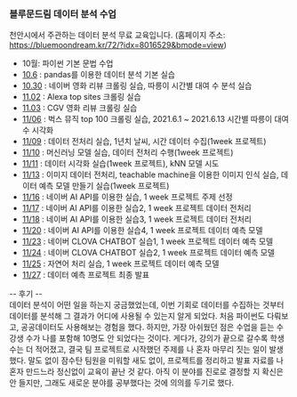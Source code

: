 ### 블루문드림 데이터 분석 수업  

천안시에서 주관하는 데이터 분석 무료 교육입니다. (홈페이지 주소: https://bluemoondream.kr/72/?idx=8016529&bmode=view)  
 
- 10월: 파이썬 기본 문법 수업
- [10.6](https://github.com/jini11/Data_Analysis/tree/main/10.6) : pandas를 이용한 데이터 분석 기본 실습  
- [10.30](https://github.com/jini11/Data_Analysis/tree/main/10.30) : 네이버 영화 리뷰 크롤링 실습, 따릉이 시간별 대여 수 분석 실습
- [11.02](https://github.com/jini11/Data_Analysis/tree/main/11.02) : Alexa top sites 크롤링 실습
- [11.03](https://github.com/jini11/Data_Analysis/tree/main/11.03) : CGV 영화 리뷰 크롤링 실습
- [11/06](https://github.com/jini11/Data_Analysis/tree/main/11.06) : 벅스 뮤직 top 100 크롤링 실습, 2021.6.1 ~ 2021.6.13 시간별 따릉이 대여수 시각화  
- [11/09](https://github.com/jini11/Data_Analysis/tree/main/11.09) : 데이터 전처리 실습, 1년치 날씨, 시간 데이터 수집(1week 프로젝트) 
- [11/10](https://github.com/jini11/Data_Analysis/tree/main/11.10) : 머신러닝 모델 실습, 데이터 전처리 수행(1week 프로젝트)
- [11/11](https://github.com/jini11/Data_Analysis/tree/main/11.11) : 데이터 시각화 실습(1week 프로젝트), kNN 모델 시도
- [11/13](https://github.com/jini11/Data_Analysis/tree/main/11.11) : 이미지 데이터 전처리, teachable machine을 이용한 이미지 인식 실습, 데이터 예측 모델 만들기 실습(1week 프로젝트)  
- [11/16](https://github.com/jini11/Data_Analysis/tree/main/11.16) : 네이버 AI API를 이용한 실습, 1 week 프로젝트 주제 선정
- [11/17](https://github.com/jini11/Data_Analysis/tree/main/11.17) : 네이버 AI API를 이용한 실습2, 1 week 프로젝트 데이터 전처리
- [11/18](https://github.com/jini11/Data_Analysis/tree/main/11.18) : 네이버 AI API를 이용한 실습3, 1 week 프로젝트 데이터 전처리  
- [11/20](https://github.com/jini11/Data_Analysis/tree/main/11.20) : 네이버 AI API를 이용한 실습4, 1 week 프로젝트 데이터 예측 모델 
- [11/23](https://github.com/jini11/Data_Analysis/tree/main/11.23) : 네이버 CLOVA CHATBOT 실습1, 1 week 프로젝트 데이터 예측 모델 
- [11/24](https://github.com/jini11/Data_Analysis/tree/main/11.24) : 네이버 CLOVA CHATBOT 실습2, 1 week 프로젝트 데이터 예측 모델
- [11/25](https://github.com/jini11/Data_Analysis/tree/main/11.25) : 자연어 처리 실습, 1 week 프로젝트 데이터 예측 모델 
- [11/27](https://github.com/jini11/Data_Analysis/tree/main/11.27) : 데이터 예측 프로젝트 최종 발표  


-- 후기 --  
데이터 분석이 어떤 일을 하는지 궁금했었는데, 이번 기회로 데이터를 수집하는 것부터 데이터를 분석해 그 결과가 어디에 사용될 수 있는지 알게 되었다. 처음 파이썬도 다뤄보고, 공공데이터도 사용해보는 경험을 했다. 하지만, 가장 아쉬웠던 점은 수업을 듣는 수강생 수가 나를 포함해 10명도 안 되었다는 것이다. 게다가, 강의가 끝으로 갈수록 학생 수는 더 적어졌고, 결국 팀 프로젝트로 시작했던 주제를 나 혼자 마무리 짓는 일이 발생했다. 말도 없이 잠수탄 팀원을 미워할 새도 없이, 프로젝트를 정리하고 발표 자료를 나혼자 만드느라 정신없이 교육이 끝난 것 같다. 아직 이 분야를 진로로 결정할 지 확신은 안 들지만, 그래도 새로운 분야를 공부했다는 것에 의의를 두기로 했다.


 

